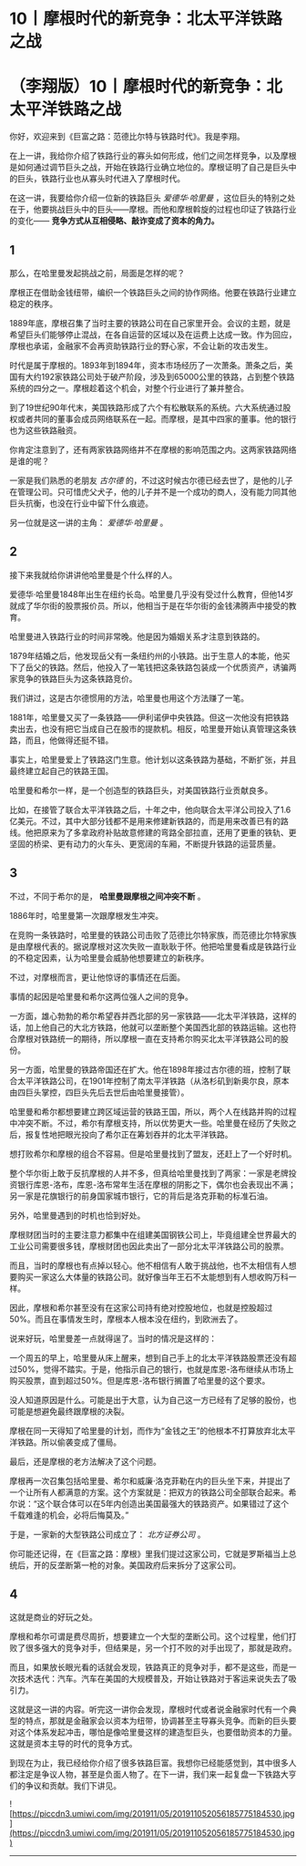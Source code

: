 # 10丨摩根时代的新竞争：北太平洋铁路之战

# （李翔版）10丨摩根时代的新竞争：北太平洋铁路之战

你好，欢迎来到《巨富之路：范德比尔特与铁路时代》。我是李翔。

在上一讲，我给你介绍了铁路行业的寡头如何形成，他们之间怎样竞争，以及摩根是如何通过调节巨头之战，开始在铁路行业确立地位的。摩根证明了自己是巨头中的巨头，铁路行业也从寡头时代进入了摩根时代。

在这一讲，我要给你介绍一位新的铁路巨头 *爱德华·哈里曼* ，这位巨头的特别之处在于，他要挑战巨头中的巨头——摩根。而他和摩根斡旋的过程也印证了铁路行业的变化—— **竞争方式从互相侵略、敲诈变成了资本的角力。**

## 1

那么，在哈里曼发起挑战之前，局面是怎样的呢？

摩根正在借助金钱纽带，编织一个铁路巨头之间的协作网络。他要在铁路行业建立稳定的秩序。

1889年底，摩根召集了当时主要的铁路公司在自己家里开会。会议的主题，就是希望巨头们能够停止混战，在各自运营的区域以及在运费上达成一致。作为回应，摩根也承诺，金融家不会再资助铁路行业的野心家，不会让新的攻击发生。

时代是属于摩根的。1893年到1894年，资本市场经历了一次萧条。萧条之后，美国有大约192家铁路公司处于破产阶段，涉及到65000公里的铁路，占到整个铁路系统的四分之一。摩根趁着这个机会，对整个行业进行了兼并整合。

到了19世纪90年代末，美国铁路形成了六个有松散联系的系统。六大系统通过股权或者共同的董事会成员网络联系在一起。而摩根，是其中四家的董事。他的银行也为这些铁路融资。

你肯定注意到了，还有两家铁路网络并不在摩根的影响范围之内。这两家铁路网络是谁的呢？

一家是我们熟悉的老朋友 *古尔德* 的，不过这时候古尔德已经去世了，是他的儿子在管理公司。只可惜虎父犬子，他的儿子并不是一个成功的商人，没有能力同其他巨头抗衡，也没在行业中留下什么痕迹。

另一位就是这一讲的主角： *爱德华·哈里曼* 。

## 2

接下来我就给你讲讲他哈里曼是个什么样的人。

爱德华·哈里曼1848年出生在纽约长岛。哈里曼几乎没有受过什么教育，但他14岁就成了华尔街的股票报价员。所以，他相当于是在华尔街的金钱沸腾声中接受的教育。

哈里曼进入铁路行业的时间非常晚。他是因为婚姻关系才注意到铁路的。

1879年结婚之后，他发现岳父有一条纽约州的小铁路。出于生意人的本能，他买下了岳父的铁路。然后，他投入了一笔钱把这条铁路包装成一个优质资产，诱骗两家竞争的铁路巨头为这条铁路竞价。

我们讲过，这是古尔德惯用的方法，哈里曼也用这个方法赚了一笔。

1881年，哈里曼又买了一条铁路——伊利诺伊中央铁路。但这一次他没有把铁路卖出去，也没有把它当成自己在股市的提款机。相反，哈里曼开始认真管理这条铁路，而且，他做得还挺不错。

事实上，哈里曼爱上了铁路这门生意。他计划以这条铁路为基础，不断扩张，并且最终建立起自己的铁路王国。

哈里曼和希尔一样，是一个创造型的铁路巨头，对美国铁路行业贡献良多。

比如，在接管了联合太平洋铁路之后，十年之中，他向联合太平洋公司投入了1.6亿美元。不过，其中大部分钱都不是用来修建新铁路的，而是用来改善已有的路线。他把原来为了多拿政府补贴故意修建的弯路全部拉直，还用了更重的铁轨、更坚固的桥梁、更有动力的火车头、更宽阔的车厢，不断提升铁路的运营质量。

## 3

不过，不同于希尔的是， **哈里曼跟摩根之间冲突不断** 。

1886年时，哈里曼第一次跟摩根发生冲突。

在竞购一条铁路时，哈里曼的铁路公司击败了范德比尔特家族，而范德比尔特家族是由摩根代表的。据说摩根对这次失败一直耿耿于怀。他把哈里曼看成是铁路行业的不稳定因素，认为哈里曼会威胁他想要建立的新秩序。

不过，对摩根而言，更让他惊讶的事情还在后面。

事情的起因是哈里曼和希尔这两位强人之间的竞争。

一方面，雄心勃勃的希尔希望吞并西北部的另一家铁路——北太平洋铁路，这样的话，加上他自己的大北方铁路，他就可以垄断整个美国西北部的铁路运输。这也符合摩根对铁路统一的期待，所以摩根一直在支持希尔购买北太平洋铁路公司的股份。

另一方面，哈里曼的铁路帝国还在扩大。他在1898年接过古尔德的班，控制了联合太平洋铁路公司，在1901年控制了南太平洋铁路（从洛杉矶到新奥尔良，原本由四巨头掌控，四巨头先后去世后由哈里曼接管）。

哈里曼和希尔都想要建立跨区域运营的铁路王国，所以，两个人在线路并购的过程中冲突不断。不过，希尔有摩根支持，所以优势更大一些。哈里曼在经历了失败之后，报复性地把眼光投向了希尔正在筹划吞并的北太平洋铁路。

想打败希尔和摩根的组合不容易。但是哈里曼找到了盟友，还赶上了一个好时机。

整个华尔街上敢于反抗摩根的人并不多，但真给哈里曼找到了两家：一家是老牌投资银行库恩-洛布，库恩-洛布常年生活在摩根的阴影之下，偶尔也会表现出不满；另一家是花旗银行的前身国家城市银行，它的背后是洛克菲勒的标准石油。

另外，哈里曼遇到的时机也恰到好处。

摩根财团当时的主要注意力都集中在组建美国钢铁公司上，毕竟组建全世界最大的工业公司需要很多钱，摩根财团也因此卖出了一部分北太平洋铁路公司的股票。

而且，当时的摩根也有点掉以轻心。他不相信有人敢于挑战他，也不太相信有人想要购买一家这么大体量的铁路公司。就好像当年王石不太能想到有人想收购万科一样。

因此，摩根和希尔甚至没有在这家公司持有绝对控股地位，也就是控股超过50%。而且在事情发生时，摩根本人根本没在纽约，到欧洲去了。

说来好玩，哈里曼差一点就得逞了。当时的情况是这样的：

一个周五的早上，哈里曼从床上醒来，想到自己手上的北太平洋铁路股票还没有超过50%，觉得不踏实。于是，他指示自己的银行，也就是库恩-洛布继续从市场上购买股票，直到超过50%。但是库恩-洛布银行搁置了哈里曼的这个要求。

没人知道原因是什么。可能是出于大意，认为自己这一方已经有了足够的股份，也可能是想避免最终跟摩根的决裂。

摩根在同一天得知了哈里曼的计划，而作为“金钱之王”的他根本不打算放弃北太平洋铁路。所以偷袭变成了僵局。

最后，还是摩根的老方法解决了这个问题。

摩根再一次召集包括哈里曼、希尔和威廉·洛克菲勒在内的巨头坐下来，并提出了一个让所有人都满意的方案。这个方案就是：把双方的铁路公司全部联合起来。希尔说：“这个联合体可以在5年内创造出美国最强大的铁路资产。如果错过了这个千载难逢的机会，必将后悔莫及。”

于是，一家新的大型铁路公司成立了： *北方证券公司* 。

你可能还记得，在《巨富之路：摩根》里我们提过这家公司，它就是罗斯福当上总统后，开的反垄断第一枪的对象。美国政府后来拆分了这家公司。

## 4

这就是商业的好玩之处。

摩根和希尔可谓是费尽周折，想要建立一个大型的垄断公司。这个过程里，他们打败了很多强大的竞争对手，但结果是，另一个打不败的对手出现了，那就是政府。

而且，如果放长眼光看的话就会发现，铁路真正的竞争对手，都不是这些，而是一次技术迭代：汽车。汽车在美国的大规模普及，开始让铁路对于客运来说失去了吸引力。

这就是这一讲的内容。听完这一讲你会发现，摩根时代或者说金融家时代有一个典型的特点，那就是金融家会以资本为纽带，协调甚至主导寡头竞争。而新的巨头要对这个体系发起冲击，哪怕是像哈里曼这样的建造型巨头，也要借助资本的力量。这就是资本主导的时代的竞争方式。

到现在为止，我已经给你介绍了很多铁路巨富。我想你已经能感觉到，其中很多人都注定是争议人物，甚至是负面人物了。在下一讲，我们来一起复盘一下铁路大亨们的争议和贡献。我们下讲见。

![https://piccdn3.umiwi.com/img/201911/05/201911052056185775184530.jpg](https://piccdn3.umiwi.com/img/201911/05/201911052056185775184530.jpg)

---
